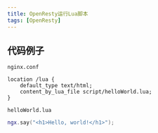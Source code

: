 ```yaml
---
title: OpenResty运行Lua脚本
tags: [OpenResty]
---
```


## 代码例子

`nginx.conf`

```
location /lua {
	default_type text/html;
	content_by_lua_file script/helloWorld.lua;
}
```

`helloWorld.lua`

```lua
ngx.say("<h1>Hello, world!</h1>");
```

